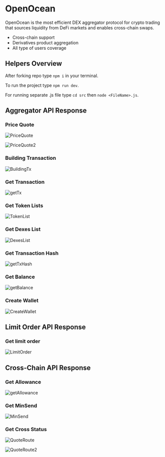 # OpenOcean

OpenOcean is the most efficient DEX aggregator protocol for crypto trading that sources liquidity from DeFi markets and enables cross-chain swaps.

- Cross-chain support
- Derivatives product aggregation
- All type of users coverage

## Helpers Overview

After forking repo type ```npm i``` in your terminal.

To run the project type ```npm run dev```.

For running separate .js file type ```cd src``` then ```node <FileName>.js```.

## Aggregator API Response

### Price Quote

![PriceQuote](./public/PriceQuoteRes.png)

![PriceQuote2](./public/PriceQuoteRes2.png)

### Building Transaction

![BuildingTx](./public/BuildingTxRes.png)

### Get Transaction

![getTx](./public/getTxRes.png)

### Get Token Lists

![TokenList](./public/TokenListRes.png)

### Get Dexes List

![DexesList](./public/DexesListRes.png)

### Get Transaction Hash

![getTxHash](./public/getTxHashRes.png)

### Get Balance

![getBalance](./public/getBalanceRes.png)

### Create Wallet

![CreateWallet](./public/CreateWalletRes.png)

## Limit Order API Response

### Get limit order

![LimitOrder](./public/LimitOrderRes.png)

## Cross-Chain API Response

### Get Allowance

![getAllowance](./public/getAllowanceRes.png)

### Get MinSend

![MinSend](./public/MinSendRes.png)

### Get Cross Status

![QuoteRoute](./public/QuoteRouteRes.png)

![QuoteRoute2](./public/QuoteRouteRes2.png)